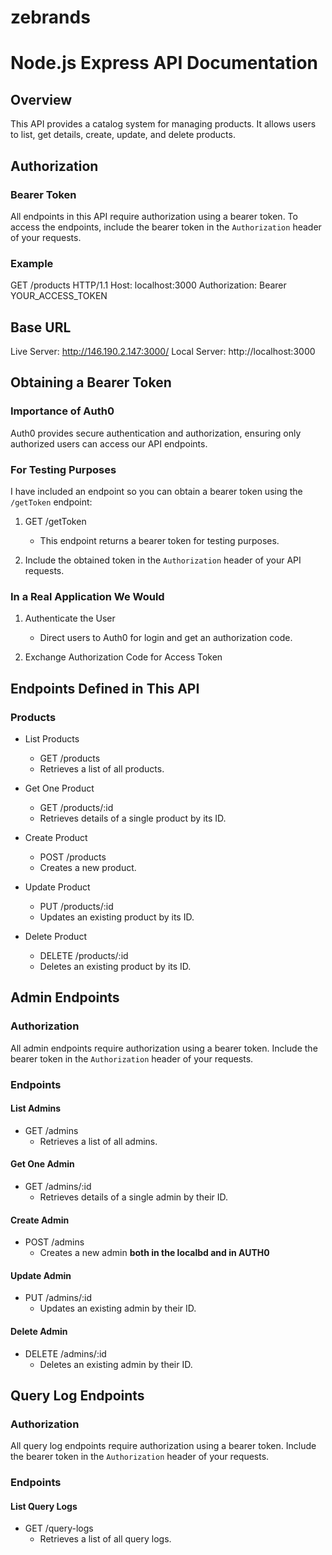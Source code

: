 # zebrands

# Node.js Express API Documentation

## Overview

This API provides a catalog system for managing products. It allows users to list, get details, create, update, and delete products.

## Authorization

### Bearer Token

All endpoints in this API require authorization using a bearer token. To access the endpoints, include the bearer token in the `Authorization` header of your requests.

### Example

GET /products HTTP/1.1
Host: localhost:3000
Authorization: Bearer YOUR_ACCESS_TOKEN

## Base URL

 Live Server: http://146.190.2.147:3000/
 Local Server: http://localhost:3000

## Obtaining a Bearer Token

### Importance of Auth0

Auth0 provides secure authentication and authorization, ensuring only authorized users can access our API endpoints.

### For Testing Purposes

I have included an endpoint so you can obtain a bearer token using the `/getToken` endpoint:

1. GET /getToken
   - This endpoint returns a bearer token for testing purposes.
   
2. Include the obtained token in the `Authorization` header of your API requests.

### In a Real Application We Would

1. Authenticate the User
   - Direct users to Auth0 for login and get an authorization code.
   
2. Exchange Authorization Code for Access Token

## Endpoints Defined in This API

### Products

- List Products
  - GET /products
  - Retrieves a list of all products.

- Get One Product
  - GET /products/:id
  - Retrieves details of a single product by its ID.

- Create Product
  - POST /products
  - Creates a new product.

- Update Product
  - PUT /products/:id
  - Updates an existing product by its ID.

- Delete Product
  - DELETE /products/:id
  - Deletes an existing product by its ID.

## Admin Endpoints

### Authorization

All admin endpoints require authorization using a bearer token. Include the bearer token in the `Authorization` header of your requests.

### Endpoints

#### List Admins

- GET /admins
  - Retrieves a list of all admins.

#### Get One Admin

- GET /admins/:id
  - Retrieves details of a single admin by their ID.

#### Create Admin

- POST /admins
  - Creates a new admin **both in the localbd and in AUTH0**

#### Update Admin

- PUT /admins/:id
  - Updates an existing admin by their ID.

#### Delete Admin

- DELETE /admins/:id
  - Deletes an existing admin by their ID.

## Query Log Endpoints

### Authorization

All query log endpoints require authorization using a bearer token. Include the bearer token in the `Authorization` header of your requests.

### Endpoints

#### List Query Logs

- GET /query-logs
  - Retrieves a list of all query logs.
